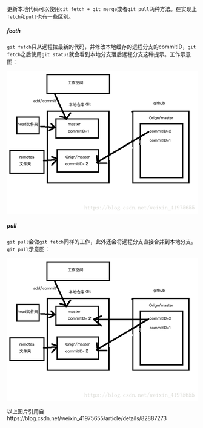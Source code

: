 更新本地代码可以使用`git fetch + git merge`或者`git pull`两种方法。在实现上`fetch`和`pull`也有一些区别。

##### fecth

`git fetch`只从远程拉最新的代码，并修改本地缓存的远程分支的commitID，`git fetch`之后使用`git status`就会看到本地分支落后远程分支这种提示。工作示意图：

![fetch示意图](image/fetch示意图.png)

##### pull

`git pull`会做`git fetch`同样的工作，此外还会将远程分支直接合并到本地分支。`git pull`示意图：

![pull示意图](image/pull示意图.png)



以上图片引用自https://blog.csdn.net/weixin_41975655/article/details/82887273